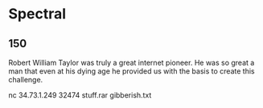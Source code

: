 # Spectral
## 150

 Robert William Taylor was truly a great internet pioneer. He was so great a man that even at his dying age he provided us with the basis to create this challenge.

nc 34.73.1.249 32474 stuff.rar gibberish.txt

